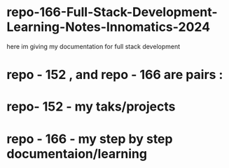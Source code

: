 # repo-166-Full-Stack-Development-Learning-Notes-Innomatics-2024
here im giving my documentation for full stack development

# repo - 152 , and repo - 166 are pairs :

# repo- 152  - my taks/projects
# repo - 166 - my step by step documentaion/learning
